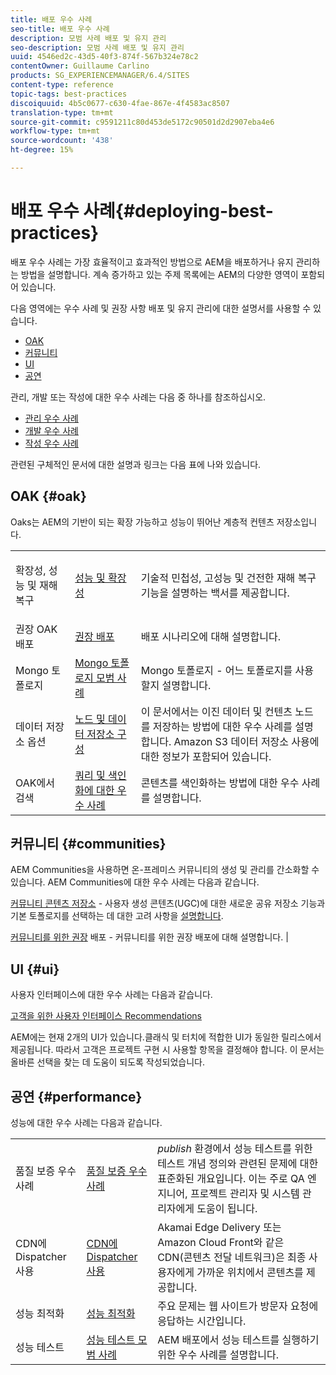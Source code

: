 ```yaml
---
title: 배포 우수 사례
seo-title: 배포 우수 사례
description: 모범 사례 배포 및 유지 관리
seo-description: 모범 사례 배포 및 유지 관리
uuid: 4546ed2c-43d5-40f3-874f-567b324e78c2
contentOwner: Guillaume Carlino
products: SG_EXPERIENCEMANAGER/6.4/SITES
content-type: reference
topic-tags: best-practices
discoiquuid: 4b5c0677-c630-4fae-867e-4f4583ac8507
translation-type: tm+mt
source-git-commit: c9591211c80d453de5172c90501d2d2907eba4e6
workflow-type: tm+mt
source-wordcount: '438'
ht-degree: 15%

---
```



# 배포 우수 사례{#deploying-best-practices}

배포 우수 사례는 가장 효율적이고 효과적인 방법으로 AEM을 배포하거나 유지 관리하는 방법을 설명합니다. 계속 증가하고 있는 주제 목록에는 AEM의 다양한 영역이 포함되어 있습니다.

다음 영역에는 우수 사례 및 권장 사항 배포 및 유지 관리에 대한 설명서를 사용할 수 있습니다.

* [OAK](#oak)
* [커뮤니티](#communities)
* [UI](#ui)
* [공연](#performance)

관리, 개발 또는 작성에 대한 우수 사례는 다음 중 하나를 참조하십시오.

* [관리 우수 사례](/help/sites-administering/administer-best-practices.md)
* [개발 우수 사례](/help/sites-developing/best-practices.md)
* [작성 우수 사례](/help/sites-authoring/best-practices.md)

관련된 구체적인 문서에 대한 설명과 링크는 다음 표에 나와 있습니다.

## OAK {#oak}

[](/help/sites-deploying/platform.md) Oaks는 AEM의 기반이 되는 확장 가능하고 성능이 뛰어난 계층적 컨텐츠 저장소입니다.

<table> 
 <tbody>
  <tr>
   <td><p>확장성, 성능 및 재해 복구</p> </td> 
   <td><a href="/help/sites-deploying/performance.md">성능 및 확장성</a></td> 
   <td>기술적 민첩성, 고성능 및 건전한 재해 복구 기능을 설명하는 백서를 제공합니다.</td> 
  </tr>
  <tr>
   <td>권장 OAK 배포</td> 
   <td><a href="/help/sites-deploying/recommended-deploys.md">권장 배포</a></td> 
   <td>배포 시나리오에 대해 설명합니다.</td> 
  </tr>
  <tr>
   <td>Mongo 토폴로지</td> 
   <td><a href="/help/sites-deploying/recommended-deploys.md">Mongo 토폴로지 모범 사례</a></td> 
   <td>Mongo 토폴로지 - 어느 토폴로지를 사용할지 설명합니다.</td> 
  </tr>
  <tr>
   <td>데이터 저장소 옵션</td> 
   <td><a href="/help/sites-deploying/data-store-config.md">노드 및 데이터 저장소 구성</a></td> 
   <td>이 문서에서는 이진 데이터 및 컨텐츠 노드를 저장하는 방법에 대한 우수 사례를 설명합니다. Amazon S3 데이터 저장소 사용에 대한 정보가 포함되어 있습니다.</td> 
  </tr>
  <tr>
   <td>OAK에서 검색</td> 
   <td><a href="/help/sites-deploying/best-practices-for-queries-and-indexing.md">쿼리 및 색인화에 대한 우수 사례</a><br /> </td> 
   <td>콘텐츠를 색인화하는 방법에 대한 우수 사례를 설명합니다.</td> 
  </tr>
 </tbody>
</table>

## 커뮤니티 {#communities}

AEM Communities을 사용하면 온-프레미스 커뮤니티의 생성 및 관리를 간소화할 수 있습니다. AEM Communities에 대한 우수 사례는 다음과 같습니다.

[커뮤니티 콘텐츠 저장소](/help/communities/working-with-srp.md)  - 사용자 생성 콘텐츠(UGC)에 대한 새로운 공유 저장소 기능과 기본 토폴로지를 선택하는 데 대한 고려 사항을  [설명합니다](/help/communities/topologies.md).

[커뮤니티를 위한 권장](/help/sites-deploying/recommended-deploys.md#considerations-for-aem-communities)  배포 - 커뮤니티를 위한 권장 배포에 대해 설명합니다. |

## UI {#ui}

사용자 인터페이스에 대한 우수 사례는 다음과 같습니다.

[고객을 위한 사용자 인터페이스 Recommendations](/help/sites-deploying/ui-recommendations.md)

AEM에는 현재 2개의 UI가 있습니다.클래식 및 터치에 적합한 UI가 동일한 릴리스에서 제공됩니다. 따라서 고객은 프로젝트 구현 시 사용할 항목을 결정해야 합니다. 이 문서는 올바른 선택을 찾는 데 도움이 되도록 작성되었습니다.

## 공연 {#performance}

성능에 대한 우수 사례는 다음과 같습니다.

<table> 
 <tbody>
  <tr>
   <td>품질 보증 우수 사례</td> 
   <td><a href="/help/sites-deploying/configuring-performance.md#best-practices-for-quality-assurance">품질 보증 우수 사례</a></td> 
   <td><em>publish</em> 환경에서 성능 테스트를 위한 테스트 개념 정의와 관련된 문제에 대한 표준화된 개요입니다. 이는 주로 QA 엔지니어, 프로젝트 관리자 및 시스템 관리자에게 도움이 됩니다.</td> 
  </tr>
  <tr>
   <td>CDN에 Dispatcher 사용</td> 
   <td><a href="https://helpx.adobe.com/experience-manager/dispatcher/using/dispatcher.html#using-dispatcher-with-a-cdn">CDN에 Dispatcher 사용</a></td> 
   <td>Akamai Edge Delivery 또는 Amazon Cloud Front와 같은 CDN(콘텐츠 전달 네트워크)은 최종 사용자에게 가까운 위치에서 콘텐츠를 제공합니다.</td> 
  </tr>
  <tr>
   <td>성능 최적화</td> 
   <td><a href="/help/sites-deploying/configuring-performance.md">성능 최적화</a></td> 
   <td>주요 문제는 웹 사이트가 방문자 요청에 응답하는 시간입니다.</td> 
  </tr>
  <tr>
   <td>성능 테스트</td> 
   <td><a href="/help/sites-deploying/best-practices-for-performance-testing.md">성능 테스트 모범 사례</a></td> 
   <td>AEM 배포에서 성능 테스트를 실행하기 위한 우수 사례를 설명합니다.<br /> </td> 
  </tr>
 </tbody>
</table>

